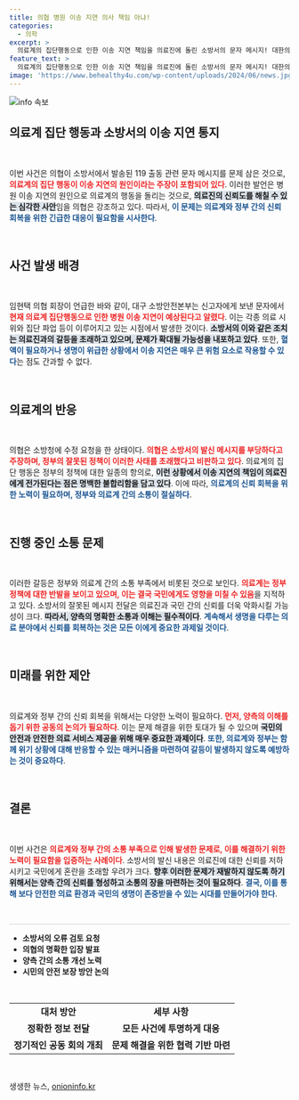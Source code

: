 ```yaml
---
title: 의협 병원 이송 지연 의사 책임 아냐!
categories:
  - 의학
excerpt: >
  의료계의 집단행동으로 인한 이송 지연 책임을 의료진에 돌린 소방서의 문자 메시지! 대한의사협회는 소방청에 해당 내용 수정을 요청하며, 정부 정책의 잘못을 지적했다. 의료진과 국민 간 신뢰가 무너질 위험이 큰 가운데, 이번 사태의 전말은? 클릭해 확인하세요!
feature_text: >
  의료계의 집단행동으로 인한 이송 지연 책임을 의료진에 돌린 소방서의 문자 메시지! 대한의사협회는 소방청에 해당 내용 수정을 요청하며, 정부 정책의 잘못을 지적했다. 의료진과 국민 간 신뢰가 무너질 위험이 큰 가운데, 이번 사태의 전말은? 클릭해 확인하세요!
image: 'https://www.behealthy4u.com/wp-content/uploads/2024/06/news.jpg'
---
```


<p><img src="https://www.behealthy4u.com/wp-content/uploads/2024/06/news.jpg" alt="info 속보" /></p>

<h2 data-ke-size="size26">의료계 집단 행동과 소방서의 이송 지연 통지</h2>

<p data-ke-size="size16">&nbsp;</p>

<p>이번 사건은 의협이 소방서에서 발송된 119 출동 관련 문자 메시지를 문제 삼은 것으로, <b><span style="color: #ee2323;">의료계의 집단 행동이 이송 지연의 원인이라는 주장이 포함되어 있다</span></b>. 이러한 발언은 병원 이송 지연의 원인으로 의료계의 행동을 돌리는 것으로, <b><span style="background-color: #21538527;">의료진의 신뢰도를 해칠 수 있는 심각한 사안</span></b>임을 의협은 강조하고 있다. 따라서, <b><span style="color: #1a5490;">이 문제는 의료계와 정부 간의 신뢰 회복을 위한 긴급한 대응이 필요함을 시사한다</span></b>.</p>

<p data-ke-size="size16">&nbsp;</p>

<h2 data-ke-size="size26">사건 발생 배경</h2>

<p data-ke-size="size16">&nbsp;</p>

<p>임현택 의협 회장이 언급한 바와 같이, 대구 소방안전본부는 신고자에게 보낸 문자에서 <b><span style="color: #ee2323;">현재 의료계 집단행동으로 인한 병원 이송 지연이 예상된다고 알렸다</span></b>. 이는 각종 의료 시위와 집단 파업 등이 이루어지고 있는 시점에서 발생한 것이다. <b><span style="background-color: #21538527;">소방서의 이와 같은 조치는 의료진과의 갈등을 초래하고 있으며, 문제가 확대될 가능성을 내포하고 있다</span></b>. 또한, <b><span style="color: #1a5490;">혈액이 필요하거나 생명이 위급한 상황에서 이송 지연은 매우 큰 위험 요소로 작용할 수 있다</span></b>는 점도 간과할 수 없다.</p>

<p data-ke-size="size16">&nbsp;</p>

<h2 data-ke-size="size26">의료계의 반응</h2>

<p data-ke-size="size16">&nbsp;</p>

<p>의협은 소방청에 수정 요청을 한 상태이다. <b><span style="color: #ee2323;">의협은 소방서의 발신 메시지를 부당하다고 주장하며, 정부의 잘못된 정책이 이러한 사태를 초래했다고 비판하고 있다</span></b>. 의료계의 집단 행동은 정부의 정책에 대한 일종의 항의로, <b><span style="background-color: #21538527;">이런 상황에서 이송 지연의 책임이 의료진에게 전가된다는 점은 명백한 불합리함을 담고 있다</span></b>. 이에 따라, <b><span style="color: #1a5490;">의료계의 신뢰 회복을 위한 노력이 필요하며, 정부와 의료계 간의 소통이 절실하다</span></b>.</p>

<p data-ke-size="size16">&nbsp;</p>

<h2 data-ke-size="size26">진행 중인 소통 문제</h2>

<p data-ke-size="size16">&nbsp;</p>

<p>이러한 갈등은 정부와 의료계 간의 소통 부족에서 비롯된 것으로 보인다. <b><span style="color: #ee2323;">의료계는 정부 정책에 대한 반발을 보이고 있으며, 이는 결국 국민에게도 영향을 미칠 수 있음</span></b>을 지적하고 있다. 소방서의 잘못된 메시지 전달은 의료진과 국민 간의 신뢰를 더욱 악화시킬 가능성이 크다. <b><span style="background-color: #21538527;">따라서, 양측의 명확한 소통과 이해는 필수적이다</span></b>. <b><span style="color: #1a5490;">계속해서 생명을 다루는 의료 분야에서 신뢰를 회복하는 것은 모든 이에게 중요한 과제일 것이다</span></b>.</p>

<p data-ke-size="size16">&nbsp;</p>

<h2 data-ke-size="size26">미래를 위한 제안</h2>

<p data-ke-size="size16">&nbsp;</p>

<p>의료계와 정부 간의 신뢰 회복을 위해서는 다양한 노력이 필요하다. <b><span style="color: #ee2323;">먼저, 양측의 이해를 돕기 위한 공동의 논의가 필요하다</span></b>. 이는 문제 해결을 위한 토대가 될 수 있으며 <b><span style="background-color: #21538527;">국민의 안전과 안전한 의료 서비스 제공을 위해 매우 중요한 과제이다</span></b>. <b><span style="color: #1a5490;">또한, 의료계와 정부는 함께 위기 상황에 대해 반응할 수 있는 매커니즘을 마련하여 갈등이 발생하지 않도록 예방하는 것이 중요하다</span></b>.</p>

<p data-ke-size="size16">&nbsp;</p>

<h2 data-ke-size="size26">결론</h2>

<p data-ke-size="size16">&nbsp;</p>

<p>이번 사건은 <b><span style="color: #ee2323;">의료계와 정부 간의 소통 부족으로 인해 발생한 문제로, 이를 해결하기 위한 노력이 필요함을 입증하는 사례이다</span></b>. 소방서의 발신 내용은 의료진에 대한 신뢰를 저하시키고 국민에게 혼란을 초래할 우려가 크다. <b><span style="background-color: #21538527;">향후 이러한 문제가 재발하지 않도록 하기 위해서는 양측 간의 신뢰를 형성하고 소통의 장을 마련하는 것이 필요하다</span></b>. <b><span style="color: #1a5490;">결국, 이를 통해 보다 안전한 의료 환경과 국민의 생명이 존중받을 수 있는 시대를 만들어가야 한다</span></b>.</p>

<p data-ke-size="size16">&nbsp;</p>

<hr style="height:1px; border:none; color:#cccccc; background-color:#cccccc;" />

<ul>
    <li><b>소방서의 오류 검토 요청</b></li>
    <li><b>의협의 명확한 입장 발표</b></li>
    <li><b>양측 간의 소통 개선 노력</b></li>
    <li><b>시민의 안전 보장 방안 논의</b></li>
</ul> 

<p data-ke-size="size16">&nbsp;</p>

<table>
    <tr>
        <td style="text-align: center; height: 17px;"><b>대처 방안</b></td>
        <td style="text-align: center; height: 17px;"><b>세부 사항</b></td>
    </tr>
    <tr>
        <td style="text-align: center; height: 17px;"><b>정확한 정보 전달</b></td>
        <td style="text-align: center; height: 17px;"><b>모든 사건에 투명하게 대응</b></td>
    </tr>
    <tr>
        <td style="text-align: center; height: 17px;"><b>정기적인 공동 회의 개최</b></td>
        <td style="text-align: center; height: 17px;"><b>문제 해결을 위한 협력 기반 마련</b></td>
    </tr>
</table> 

<p data-ke-size="size16">&nbsp;</p>
생생한 뉴스, <a href="https://onioninfo.kr" rel="dofollow">onioninfo.kr</a>


